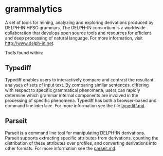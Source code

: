 grammalytics
============

A set of tools for mining, analyzing and exploring derivations
produced by DELPH-IN HPSG grammars.  The DELPH-IN consortium is a
worldwide collaboration that develops open source tools and
resources for efficient and deep processing of natural language.
For more information, visit http://www.delph-in.net.


Tools found within:

Typediff
--------

Typediff enables users to interactively compare and contrast the
resultant analyses of sets of input text. By comparing similar
sentences, differing with respect to specific grammatical phenomena,
users can rapidly determine which grammar internal components are
involved in the processing of specific phenomena.  Typediff has both a
browser-based and command line interface. For more information see
the file [typediff.md](docs/typediff.md).


Parseit 
-------

Parseit is a command line tool for manipulating DELPH-IN derivations.
Parseit supports extracting specific attributes from derivations,
counting the distribution of these attributes over profiles, and
converting derivations into other formats. For more information see
the [parseit.md](docs/parseit.md).



